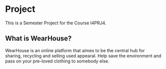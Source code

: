 # Project

This is a Semester Project for the Course I4PRJ4.

## What is WearHouse?

WearHouse is an online platform that aimes to be the central hub for sharing, recycling and selling used appearal. 
Help save the environment and pass on your pre-loved clothing to somebody else.
